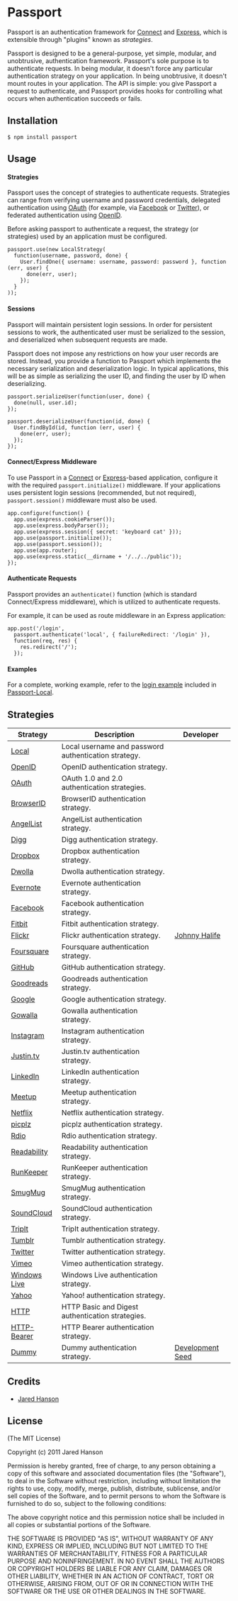 # Passport

Passport is an authentication framework for [Connect](http://senchalabs.github.com/connect/)
and [Express](http://expressjs.com/), which is extensible through "plugins"
known as _strategies_.

Passport is designed to be a general-purpose, yet simple, modular, and
unobtrusive, authentication framework.  Passport's sole purpose is to
authenticate requests.  In being modular, it doesn't force any particular
authentication strategy on your application.  In being unobtrusive, it doesn't
mount routes in your application.  The API is simple: you give Passport a
request to authenticate, and Passport provides hooks for controlling what occurs
when authentication succeeds or fails.

## Installation

    $ npm install passport

## Usage

#### Strategies

Passport uses the concept of strategies to authenticate requests.  Strategies
can range from verifying username and password credentials, delegated
authentication using [OAuth](http://oauth.net/) (for example, via [Facebook](http://www.facebook.com/)
or [Twitter](http://twitter.com/)), or federated authentication using [OpenID](http://openid.net/).

Before asking passport to authenticate a request, the strategy (or strategies)
used by an application must be configured.

    passport.use(new LocalStrategy(
      function(username, password, done) {
        User.findOne({ username: username, password: password }, function (err, user) {
          done(err, user);
        });
      }
    ));

#### Sessions

Passport will maintain persistent login sessions.  In order for persistent
sessions to work, the authenticated user must be serialized to the session, and
deserialized when subsequent requests are made.

Passport does not impose any restrictions on how your user records are stored.
Instead, you provide a function to Passport which implements the necessary
serialization and deserialization logic.  In typical applications, this will be
as simple as serializing the user ID, and finding the user by ID when
deserializing.

    passport.serializeUser(function(user, done) {
      done(null, user.id);
    });

    passport.deserializeUser(function(id, done) {
      User.findById(id, function (err, user) {
        done(err, user);
      });
    });

#### Connect/Express Middleware

To use Passport in a [Connect](http://senchalabs.github.com/connect/) or
[Express](http://expressjs.com/)-based application, configure it with the
required `passport.initialize()` middleware.  If your applications uses
persistent login sessions (recommended, but not required), `passport.session()`
middleware must also be used.

    app.configure(function() {
      app.use(express.cookieParser());
      app.use(express.bodyParser());
      app.use(express.session({ secret: 'keyboard cat' }));
      app.use(passport.initialize());
      app.use(passport.session());
      app.use(app.router);
      app.use(express.static(__dirname + '/../../public'));
    });

#### Authenticate Requests

Passport provides an `authenticate()` function (which is standard
Connect/Express middleware), which is utilized to authenticate requests.

For example, it can be used as route middleware in an Express application:

    app.post('/login', 
      passport.authenticate('local', { failureRedirect: '/login' }),
      function(req, res) {
        res.redirect('/');
      });

#### Examples

For a complete, working example, refer to the [login example](https://github.com/jaredhanson/passport-local/tree/master/examples/login)
included in [Passport-Local](https://github.com/jaredhanson/passport-local).

## Strategies

<table>
  <thead>
    <tr><th>Strategy</th><th>Description</th><th>Developer</th>
  </thead>
  <tbody>
    <tr><td><a href="https://github.com/jaredhanson/passport-local">Local</a></td><td>Local username and password authentication strategy.</td><td></td></tr>
    <tr><td><a href="https://github.com/jaredhanson/passport-openid">OpenID</a></td><td>OpenID authentication strategy.</td><td></td></tr>
    <tr><td><a href="https://github.com/jaredhanson/passport-oauth">OAuth</a></td><td>OAuth 1.0 and 2.0 authentication strategies.</td><td></td></tr>
    <tr><td><a href="https://github.com/jaredhanson/passport-browserid">BrowserID</a></td><td>BrowserID authentication strategy.</td><td></td></tr>
    <tr><td><a href="https://github.com/jaredhanson/passport-angellist">AngelList</a></td><td>AngelList authentication strategy.</td><td></td></tr>
    <tr><td><a href="https://github.com/jaredhanson/passport-digg">Digg</a></td><td>Digg authentication strategy.</td><td></td></tr>
    <tr><td><a href="https://github.com/jaredhanson/passport-dropbox">Dropbox</a></td><td>Dropbox authentication strategy.</td><td></td></tr>
    <tr><td><a href="https://github.com/jaredhanson/passport-dwolla">Dwolla</a></td><td>Dwolla authentication strategy.</td><td></td></tr>
    <tr><td><a href="https://github.com/jaredhanson/passport-evernote">Evernote</a></td><td>Evernote authentication strategy.</td><td></td></tr>
    <tr><td><a href="https://github.com/jaredhanson/passport-facebook">Facebook</a></td><td>Facebook authentication strategy.</td><td></td></tr>
    <tr><td><a href="https://github.com/jaredhanson/passport-fitbit">Fitbit</a></td><td>Fitbit authentication strategy.</td><td></td></tr>
    <tr><td><a href="https://github.com/johnnyhalife/passport-flickr">Flickr</a></td><td>Flickr authentication strategy.</td><td><a href="https://github.com/johnnyhalife">Johnny Halife</a></td></tr>
    <tr><td><a href="https://github.com/jaredhanson/passport-foursquare">Foursquare</a></td><td>Foursquare authentication strategy.</td><td></td></tr>
    <tr><td><a href="https://github.com/jaredhanson/passport-github">GitHub</a></td><td>GitHub authentication strategy.</td><td></td></tr>
    <tr><td><a href="https://github.com/jaredhanson/passport-goodreads">Goodreads</a></td><td>Goodreads authentication strategy.</td><td></td></tr>
    <tr><td><a href="https://github.com/jaredhanson/passport-google">Google</a></td><td>Google authentication strategy.</td><td></td></tr>
    <tr><td><a href="https://github.com/jaredhanson/passport-gowalla">Gowalla</a></td><td>Gowalla authentication strategy.</td><td></td></tr>
    <tr><td><a href="https://github.com/jaredhanson/passport-instagram">Instagram</a></td><td>Instagram authentication strategy.</td><td></td></tr>
    <tr><td><a href="https://github.com/jaredhanson/passport-justintv">Justin.tv</a></td><td>Justin.tv authentication strategy.</td><td></td></tr>
    <tr><td><a href="https://github.com/jaredhanson/passport-linkedin">LinkedIn</a></td><td>LinkedIn authentication strategy.</td><td></td></tr>
    <tr><td><a href="https://github.com/jaredhanson/passport-meetup">Meetup</a></td><td>Meetup authentication strategy.</td><td></td></tr>
    <tr><td><a href="https://github.com/jaredhanson/passport-netflix">Netflix</a></td><td>Netflix authentication strategy.</td><td></td></tr>
    <tr><td><a href="https://github.com/jaredhanson/passport-picplz">picplz</a></td><td>picplz authentication strategy.</td><td></td></tr>
    <tr><td><a href="https://github.com/jaredhanson/passport-rdio">Rdio</a></td><td>Rdio authentication strategy.</td><td></td></tr>
    <tr><td><a href="https://github.com/jaredhanson/passport-readability">Readability</a></td><td>Readability authentication strategy.</td><td></td></tr>
    <tr><td><a href="https://github.com/jaredhanson/passport-runkeeper">RunKeeper</a></td><td>RunKeeper authentication strategy.</td><td></td></tr>
    <tr><td><a href="https://github.com/jaredhanson/passport-smugmug">SmugMug</a></td><td>SmugMug authentication strategy.</td><td></td></tr>
    <tr><td><a href="https://github.com/jaredhanson/passport-soundcloud">SoundCloud</a></td><td>SoundCloud authentication strategy.</td><td></td></tr>
    <tr><td><a href="https://github.com/jaredhanson/passport-tripit">TripIt</a></td><td>TripIt authentication strategy.</td><td></td></tr>
    <tr><td><a href="https://github.com/jaredhanson/passport-tumblr">Tumblr</a></td><td>Tumblr authentication strategy.</td><td></td></tr>
    <tr><td><a href="https://github.com/jaredhanson/passport-twitter">Twitter</a></td><td>Twitter authentication strategy.</td><td></td></tr>
    <tr><td><a href="https://github.com/jaredhanson/passport-vimeo">Vimeo</a></td><td>Vimeo authentication strategy.</td><td></td></tr>
    <tr><td><a href="https://github.com/jaredhanson/passport-windowslive">Windows Live</a></td><td>Windows Live authentication strategy.</td><td></td></tr>
    <tr><td><a href="https://github.com/jaredhanson/passport-yahoo">Yahoo</a></td><td>Yahoo! authentication strategy.</td><td></td></tr>
    <tr><td><a href="https://github.com/jaredhanson/passport-http">HTTP</a></td><td>HTTP Basic and Digest authentication strategies.</td><td></td></tr>
    <tr><td><a href="https://github.com/jaredhanson/passport-http-bearer">HTTP-Bearer</a></td><td>HTTP Bearer authentication strategy.</td><td></td></tr>
    <tr><td><a href="https://github.com/developmentseed/passport-dummy">Dummy</a></td><td>Dummy authentication strategy.</td><td><a href="https://github.com/developmentseed">Development Seed</a></td></tr>
  </tbody>
</table>

## Credits

  - [Jared Hanson](http://github.com/jaredhanson)

## License

(The MIT License)

Copyright (c) 2011 Jared Hanson

Permission is hereby granted, free of charge, to any person obtaining a copy of
this software and associated documentation files (the "Software"), to deal in
the Software without restriction, including without limitation the rights to
use, copy, modify, merge, publish, distribute, sublicense, and/or sell copies of
the Software, and to permit persons to whom the Software is furnished to do so,
subject to the following conditions:

The above copyright notice and this permission notice shall be included in all
copies or substantial portions of the Software.

THE SOFTWARE IS PROVIDED "AS IS", WITHOUT WARRANTY OF ANY KIND, EXPRESS OR
IMPLIED, INCLUDING BUT NOT LIMITED TO THE WARRANTIES OF MERCHANTABILITY, FITNESS
FOR A PARTICULAR PURPOSE AND NONINFRINGEMENT. IN NO EVENT SHALL THE AUTHORS OR
COPYRIGHT HOLDERS BE LIABLE FOR ANY CLAIM, DAMAGES OR OTHER LIABILITY, WHETHER
IN AN ACTION OF CONTRACT, TORT OR OTHERWISE, ARISING FROM, OUT OF OR IN
CONNECTION WITH THE SOFTWARE OR THE USE OR OTHER DEALINGS IN THE SOFTWARE.
